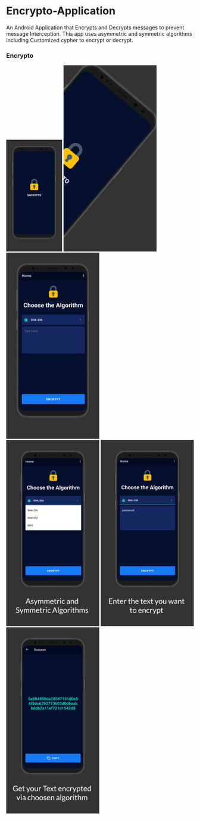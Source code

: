 # Encrypto-Application
An Android Application that Encrypts and Decrypts messages to prevent message Interception. 
This app uses asymmetric and symmetric algorithms including Customized cypher to encrypt or decrypt.




<h3>Encrypto</h3>
<div class="row">
          <img src="ScreenShots\screen_1.png" width = "150" title = "ss1">
          <img src ="ScreenShots\screen_2.png" width = "250" title = "ss2">
          <img src ="ScreenShots\screen_6.png" width = "250" title = "ss3">
            
</div>

<div class="row">
           <img src="ScreenShots\screen_3.png" width = "250" title = "ss4">
          <img src ="ScreenShots\screen_4.png" width = "250" title = "ss5">
          <img src ="ScreenShots\screen_5.png" width = "250" title = "ss6">
           
</div>
